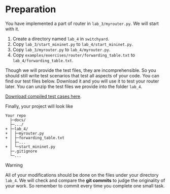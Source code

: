 # Preparation

You have implemented a part of router in `lab_3/myrouter.py`. We will start with it.

1. Create a directory named `lab_4` in `switchyard`.
2. Copy `lab_3/start_mininet.py` to `lab_4/start_mininet.py`.
3. Copy `lab_3/myrouter.py` to `lab_4/myrouter.py`.
4. Copy `examples/exercises/router/forwarding_table.txt` to `lab_4/forwarding_table.txt`.

Though we will provide the test files, they are incomprehensible. So you should still write test scenarios that test all aspects of your code. You can find our test files below. Download it and you will use it to test your router later. You can unzip the test files we provide into the folder `lab_4`.

[Download compiled test cases here](https://box.nju.edu.cn/d/123a70ac8ff34595b18f/).

Finally, your project will look like

```
Your repo
  ├─docs/
  ├─.../
+ ├─lab_4/
+ │ ├─myrouter.py
+ │ ├─forwarding_table.txt
  │ ├─...
+ │ └─start_mininet.py
  ├─.gitignore
  └─...
```

> [!WARNING]
> All of your modifications should be done on the files under your directory `lab_4`. We will check and compare the **git commits** to judge the originality of your work. So remember to commit every time you complete one small task.
